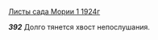 
[Листы сада Мории 1 1924г](https://127.0.0.1:4002/agni/1924)

___392___
Долго тянется хвост непослушания.   

